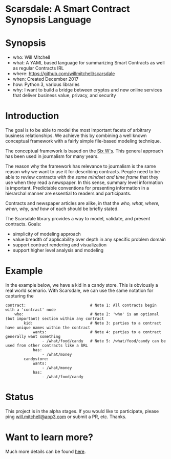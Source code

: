# Scarsdale: A Smart Contract Synopsis Language

# Synopsis

- who: Will Mitchell
- what: A YAML based language for summarizing Smart Contracts as well as regular Contracts IRL
- where: https://github.com/willmitchell/scarsdale
- when: Created December 2017 
- how: Python 3, various libraries
- why: I want to build a bridge between cryptos and new online services that deliver business value, privacy, and security

# Introduction

The goal is to be able to model the most important facets of arbitrary business relationships.  We achieve this by combining a well known conceptual framework with a fairly simple file-based modeling technique.

The conceptual framework is based on the [Six W's](https://en.wikipedia.org/wiki/Five_Ws).  This general approach has been used in journalism for many years.

The reason why the framework has relevance to journalism is the same reason why we want to use it for describing contracts.  People need to be able to review contracts *with the same mindset and time frame* that they use when they read a newspaper.  In this sense, summary level information is important.  Predictable conventions for presenting information in a hierarchal manner are essential to readers and participants.

Contracts and newspaper articles are alike, in that the *who, what, where, when, why, and how* of each should be briefly stated.

The Scarsdale library provides a way to model, validate, and present contracts.  Goals:

- simplicity of modeling approach
- value breadth of applicability over depth in any specific problem domain
- support contract rendering and visualization
- support higher level analysis and modeling

# Example

In the example below, we have a kid in a candy store.  This is obviously a real world scenario.  With Scarsdale, we can use the same notation for capturing the

```
contract:                            # Note 1: All contracts begin with a 'contract' node
    who:                             # Note 2: 'who' is an optional (but important) section within any contract
        kid:                         # Note 3: parties to a contract have unique names within the contract
            wants:                   # Note 4: parties to a contract generally want something
                - /what/food/candy   # Note 5: /what/food/candy can be used from other contracts like a URL
            has:
                - /what/money
        candystore:
            wants:
                - /what/money
            has:
                - /what/food/candy
```

# Status

This project is in the alpha stages.  If you would like to participate, please ping will.mitchell@app3.com or submit a PR, etc.  Thanks.

# Want to learn more?

Much more details can be found [here](https://github.com/willmitchell/scarsdale/blob/master/docs/index.md).


